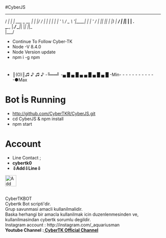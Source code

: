 
#CyberJS
   ____      _                  _____ _  __
 / ___|   _| |__   ___ _ __   |_   _| |/ /
| |  | | | | '_ \ / _ \ '__|____| | | ' /
| |__| |_| | |_) |  __/ | |_____| | | . \
 \____\__, |_.__/ \___|_|       |_| |_|\_\
      |___/
 -    Continue To Follow Cyber-TK
-    Node -V 8.4.0
-    Node Version update 
-    npm i -g npm
#
-    ║(O)║♫ ♪ ♫ ♪
-╚══╝
-▄ █ ▄ █ ▄ ▄ █ ▄ █ ▄ █
-Min- - - - - - - - - - - -●Max 
#
#    Bot İs Running
-    http://github.com/CyberTKR/CyberJS.git
-    cd CyberJS & npm install
-    npm start

# Account
-    Line Contact ;
-  <b>  cybertk0  </b>
-    <b> ⇩Add⇩Line⇩ </b>
<p><a href="https://line.me/R/ti/p/~cybertk0" rel="nofollow"><img height="36" border="0" alt="Add Friend" src="https://camo.githubusercontent.com/035d0206e65dfbdfb7cdabbd6f5a1f4fb59f0e41/68747470733a2f2f7363646e2e6c696e652d617070732e636f6d2f6e2f6c696e655f6164645f667269656e64732f62746e2f656e2e706e67" data-canonical-src="https://scdn.line-apps.com/n/line_add_friends/btn/en.png" style="max-width:100%;"></a></p>
<html>
</br>   CyberTKBOT
</br>    Cybertk Bot scripti'dir.
</br>    Grup savunmasi amacli kullanilmalidir.
</br>  Baska herhangi bir amacla kullanilmak icin duzenlenmesinden ve, 
</br>   kullanilmasindan cybertk sorumlu degildir.
</br>  Instagram account : http://instagram.com/_aquariusman 
<br/><b>Youtube Channel :<a href="https://m.youtube.com/channel/UC9AyYKWovERexyOFy3h4rdw" title="CyberTK Youtube Channel"> CyberTK Official Channel </a> </b>
 </html>
